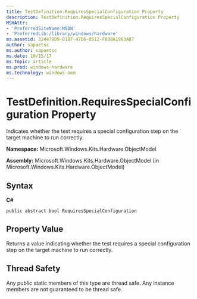 ```yaml
---
title: TestDefinition.RequiresSpecialConfiguration Property
description: TestDefinition.RequiresSpecialConfiguration Property
MSHAttr:
- 'PreferredSiteName:MSDN'
- 'PreferredLib:/library/windows/hardware'
ms.assetid: 324478D9-B1B7-47D6-8512-F03BA1963AB7
author: sapaetsc
ms.author: sapaetsc
ms.date: 10/15/17
ms.topic: article
ms.prod: windows-hardware
ms.technology: windows-oem
---
```


# TestDefinition.RequiresSpecialConfiguration Property


Indicates whether the test requires a special configuration step on the target machine to run correctly.

**Namespace:** Microsoft.Windows.Kits.Hardware.ObjectModel

**Assembly:** Microsoft.Windows.Kits.Hardware.ObjectModel (in Microsoft.Windows.Kits.Hardware.ObjectModel)

## <span id="Syntax"></span><span id="syntax"></span><span id="SYNTAX"></span>Syntax


**C#**

`public abstract bool RequiresSpecialConfiguration`

## <span id="Property_Value"></span><span id="property_value"></span><span id="PROPERTY_VALUE"></span>Property Value


Returns a value indicating whether the test requires a special configuration step on the target machine to run correctly.

## <span id="Thread_Safety"></span><span id="thread_safety"></span><span id="THREAD_SAFETY"></span>Thread Safety


Any public static members of this type are thread safe. Any instance members are not guaranteed to be thread safe.

 

 






